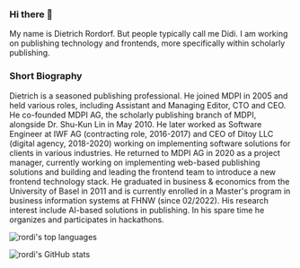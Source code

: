 ### Hi there 👋

My name is Dietrich Rordorf. But people typically call me Didi. I am working on publishing technology and frontends, more specifically within scholarly publishing.

### Short Biography

Dietrich is a seasoned publishing professional. He joined MDPI in 2005 and held various roles, including Assistant and Managing Editor, CTO and CEO. He co-founded MDPI AG, the scholarly publishing branch of MDPI, alongside Dr. Shu-Kun Lin in May 2010. He later worked as Software Engineer at IWF AG (contracting role, 2016-2017) and CEO of Ditoy LLC (digital agency, 2018-2020) working on implementing software solutions for clients in various industries. He returned to MDPI AG in 2020 as a project manager, currently working on implementing web-based publishing solutions and building and leading the frontend team to introduce a new frontend technology stack. He graduated in business & economics from the University of Basel in 2011 and is currently enrolled in a Master's program in business information systems at FHNW (since 02/2022). His research interest include AI-based solutions in publishing. In his spare time he organizes and participates in hackathons.

![rordi's top languages](https://github-readme-stats-2-nine.vercel.app/api/top-langs/?username=rordi&hide=html,css,scss,php&langs_count=8&layout=compact&size_weight=0.6&count_weight=0.4)

![rordi's GitHub stats](https://github-readme-stats-2-nine.vercel.app/api?username=rordi&show_icons=true&theme=transparent)
